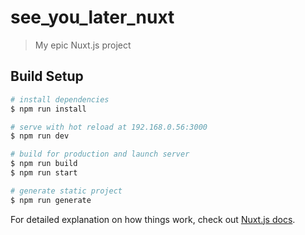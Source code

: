 # see_you_later_nuxt

> My epic Nuxt.js project

## Build Setup

``` bash
# install dependencies
$ npm run install

# serve with hot reload at 192.168.0.56:3000
$ npm run dev

# build for production and launch server
$ npm run build
$ npm run start

# generate static project
$ npm run generate
```

For detailed explanation on how things work, check out [Nuxt.js docs](https://nuxtjs.org).
